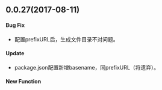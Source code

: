 ## 0.0.27(2017-08-11)

#### Bug Fix

- 配置prefixURL后，生成文件目录不对问题。

#### Update

- package.json配置新增basename，同prefixURL（将遗弃）。

#### New Function
